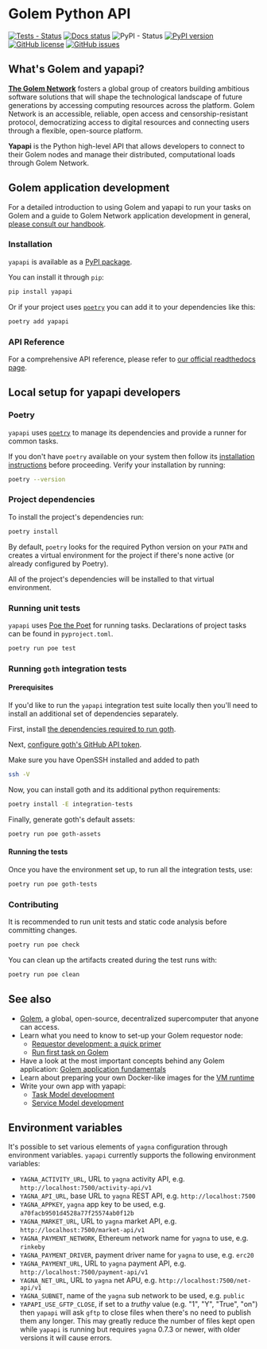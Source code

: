 # Golem Python API

[![Tests - Status](https://img.shields.io/github/workflow/status/golemfactory/yapapi/Continuous%20integration/master?label=tests)](https://github.com/golemfactory/yapapi/actions?query=workflow%3A%22Continuous+integration%22+branch%3Amaster)
[![Docs status](https://readthedocs.org/projects/yapapi/badge/?version=latest)](https://yapapi.readthedocs.io/en/latest/)
![PyPI - Status](https://img.shields.io/pypi/status/yapapi)
[![PyPI version](https://badge.fury.io/py/yapapi.svg)](https://badge.fury.io/py/yapapi)
[![GitHub license](https://img.shields.io/github/license/golemfactory/yapapi)](https://github.com/golemfactory/yapapi/blob/master/LICENSE)
[![GitHub issues](https://img.shields.io/github/issues/golemfactory/yapapi)](https://github.com/golemfactory/yapapi/issues)

## What's Golem and yapapi?

**[The Golem Network](https://golem.network)** fosters a global group of creators building ambitious software solutions that will shape the technological landscape of future generations by accessing computing resources across the platform. Golem Network is an accessible, reliable, open access and censorship-resistant protocol, democratizing access to digital resources and connecting users through a flexible, open-source platform.

**Yapapi** is the Python high-level API that allows developers to connect to their Golem nodes and manage their distributed, computational loads through Golem Network.

## Golem application development

For a detailed introduction to using Golem and yapapi to run your tasks on Golem and a guide to Golem Network application development in general, [please consult our handbook](https://handbook.golem.network/requestor-tutorials/flash-tutorial-of-requestor-development).

### Installation

`yapapi` is available as a [PyPI package](https://pypi.org/project/yapapi/).

You can install it through `pip`:

```bash
pip install yapapi
```

Or if your project uses [`poetry`](https://python-poetry.org/) you can add it to your dependencies like this:

```bash
poetry add yapapi
```

### API Reference

For a comprehensive API reference, please refer to [our official readthedocs page](https://yapapi.readthedocs.io/).

## Local setup for yapapi developers

### Poetry

`yapapi` uses [`poetry`](https://python-poetry.org/) to manage its dependencies and provide a runner for common tasks.

If you don't have `poetry` available on your system then follow its [installation instructions](https://python-poetry.org/docs/#installation) before proceeding.
Verify your installation by running:

```bash
poetry --version
```

### Project dependencies

To install the project's dependencies run:

```bash
poetry install
```

By default, `poetry` looks for the required Python version on your `PATH` and creates a virtual environment for the project if there's none active (or already configured by Poetry).

All of the project's dependencies will be installed to that virtual environment.

### Running unit tests

`yapapi` uses [Poe the Poet](https://github.com/nat-n/poethepoet) for running tasks.
Declarations of project tasks can be found in `pyproject.toml`.

```bash
poetry run poe test
```

### Running `goth` integration tests

#### Prerequisites

If you'd like to run the `yapapi` integration test suite locally then you'll need to install an additional set of dependencies separately.

First, install [the dependencies required to run goth](https://github.com/golemfactory/goth#requirements).

Next, [configure goth's GitHub API token](https://github.com/golemfactory/goth#getting-a-github-api-token).

Make sure you have OpenSSH installed and added to path

```bash
ssh -V
```

Now, you can install goth and its additional python requirements:

```bash
poetry install -E integration-tests
```

Finally, generate goth's default assets:

```bash
poetry run poe goth-assets
```

#### Running the tests

Once you have the environment set up, to run all the integration tests, use:

```bash
poetry run poe goth-tests
```

### Contributing

It is recommended to run unit tests and static code analysis before committing changes.

```bash
poetry run poe check
```

You can clean up the artifacts created during the test runs with:

```bash
poetry run poe clean
```

## See also

* [Golem](https://golem.network), a global, open-source, decentralized supercomputer that anyone can access.
* Learn what you need to know to set-up your Golem requestor node:
  * [Requestor development: a quick primer](https://handbook.golem.network/requestor-tutorials/flash-tutorial-of-requestor-development)
  * [Run first task on Golem](https://handbook.golem.network/requestor-tutorials/flash-tutorial-of-requestor-development/run-first-task-on-golem)
* Have a look at the most important concepts behind any Golem application: [Golem application fundamentals](https://handbook.golem.network/requestor-tutorials/golem-application-fundamentals)
* Learn about preparing your own Docker-like images for the [VM runtime](https://handbook.golem.network/requestor-tutorials/vm-runtime)
* Write your own app with yapapi:
  * [Task Model development](https://handbook.golem.network/requestor-tutorials/task-processing-development)
  * [Service Model development](https://handbook.golem.network/requestor-tutorials/service-development)

## Environment variables

It's possible to set various elements of `yagna` configuration through environment variables.
`yapapi` currently supports the following environment variables:

* `YAGNA_ACTIVITY_URL`, URL to `yagna` activity API, e.g. `http://localhost:7500/activity-api/v1`
* `YAGNA_API_URL`, base URL to `yagna` REST API, e.g. `http://localhost:7500`
* `YAGNA_APPKEY`, `yagna` app key to be used, e.g. `a70facb9501d4528a77f25574ab0f12b`
* `YAGNA_MARKET_URL`, URL to `yagna` market API, e.g. `http://localhost:7500/market-api/v1`
* `YAGNA_PAYMENT_NETWORK`, Ethereum network name for `yagna` to use, e.g. `rinkeby`
* `YAGNA_PAYMENT_DRIVER`, payment driver name for `yagna` to use, e.g. `erc20`
* `YAGNA_PAYMENT_URL`, URL to `yagna` payment API, e.g. `http://localhost:7500/payment-api/v1`
* `YAGNA_NET_URL`, URL to `yagna` net APU, e.g. `http://localhost:7500/net-api/v1`
* `YAGNA_SUBNET`, name of the `yagna` sub network to be used, e.g. `public`
* `YAPAPI_USE_GFTP_CLOSE`, if set to a _truthy_ value (e.g. "1", "Y", "True", "on") then `yapapi`
  will ask `gftp` to close files when there's no need to publish them any longer. This may greatly
  reduce the number of files kept open while `yapapi` is running but requires `yagna`
  0.7.3 or newer, with older versions it will cause errors.
